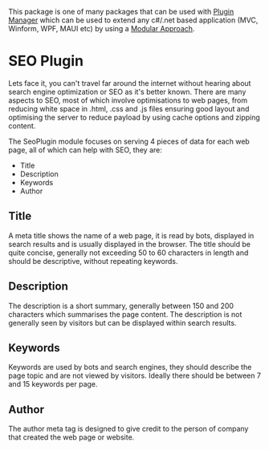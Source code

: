 ﻿This package is one of many packages that can be used with [Plugin Manager](https://www.nuget.org/packages/PluginManager) which can be used to extend any c#/.net based application (MVC, Winform, WPF, MAUI etc) by using a [Modular Approach](https://pluginmanager.website/docs/Document/A-Modular-Approach/).

# SEO Plugin
Lets face it, you can't travel far around the internet without hearing about search engine optimization or SEO as it's better known. There are many aspects to SEO, most of which involve optimisations to web pages, from reducing white space in .html, .css and .js files ensuring good layout and optimising the server to reduce payload by using cache options and zipping content.

The SeoPlugin module focuses on serving 4 pieces of data for each web page, all of which can help with SEO, they are:

- Title
- Description
- Keywords
- Author

## Title

A meta title shows the name of a web page, it is read by bots, displayed in search results and is usually displayed in the browser. The title should be quite concise, generally not exceeding 50 to 60 characters in length and should be descriptive, without repeating keywords.

## Description
The description is a short summary, generally between 150 and 200 characters which summarises the page content. The description is not generally seen by visitors but can be displayed within search results.

## Keywords
Keywords are used by bots and search engines, they should describe the page topic and are not viewed by visitors. Ideally there should be between 7 and 15 keywords per page.

## Author
The author meta tag is designed to give credit to the person of company that created the web page or website.